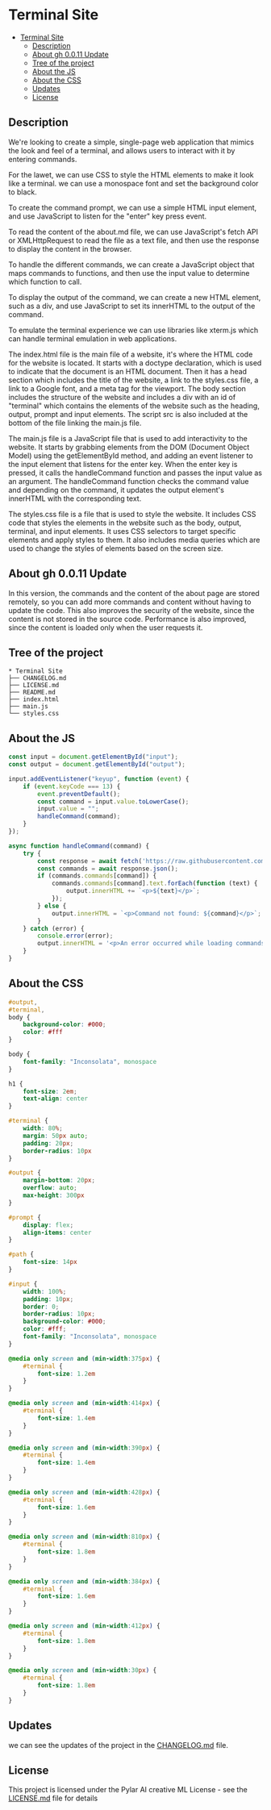 # Terminal Site

- [Terminal Site](#terminal-site)
  - [Description](#description)
  - [About gh 0.0.11 Update](#about-gh-0011-update)
  - [Tree of the project](#tree-of-the-project)
  - [About the JS](#about-the-js)
  - [About the CSS](#about-the-css)
  - [Updates](#updates)
  - [License](#license)


## Description

We're looking to create a simple, single-page web application that mimics the look and feel of a terminal, and allows users to interact with it by entering commands.

For the lawet, we can use CSS to style the HTML elements to make it look like a terminal. we can use a monospace font and set the background color to black.

To create the command prompt, we can use a simple HTML input element, and use JavaScript to listen for the "enter" key press event.

To read the content of the about.md file, we can use JavaScript's fetch API or XMLHttpRequest to read the file as a text file, and then use the response to display the content in the browser.

To handle the different commands, we can create a JavaScript object that maps commands to functions, and then use the input value to determine which function to call.

To display the output of the command, we can create a new HTML element, such as a div, and use JavaScript to set its innerHTML to the output of the command.

To emulate the terminal experience we can use libraries like xterm.js which can handle terminal emulation in web applications.

The index.html file is the main file of a website, it's where the HTML code for the website is located. It starts with a doctype declaration, which is used to indicate that the document is an HTML document. Then it has a head section which includes the title of the website, a link to the styles.css file, a link to a Google font, and a meta tag for the viewport. The body section includes the structure of the website and includes a div with an id of "terminal" which contains the elements of the website such as the heading, output, prompt and input elements. The script src is also included at the bottom of the file linking the main.js file.

The main.js file is a JavaScript file that is used to add interactivity to the website. It starts by grabbing elements from the DOM (Document Object Model) using the getElementById method, and adding an event listener to the input element that listens for the enter key. When the enter key is pressed, it calls the handleCommand function and passes the input value as an argument. The handleCommand function checks the command value and depending on the command, it updates the output element's innerHTML with the corresponding text.

The styles.css file is a file that is used to style the website. It includes CSS code that styles the elements in the website such as the body, output, terminal, and input elements. It uses CSS selectors to target specific elements and apply styles to them. It also includes media queries which are used to change the styles of elements based on the screen size.


## About gh 0.0.11 Update

In this version, the commands and the content of the about page are stored remotely, so you can add more commands and content without having to update the code. This also improves the security of the website, since the content is not stored in the source code. Performance is also improved, since the content is loaded only when the user requests it.


## Tree of the project

```
* Terminal Site
├── CHANGELOG.md
├── LICENSE.md
├── README.md
├── index.html
├── main.js
└── styles.css
```


## About the JS

```js
const input = document.getElementById("input");
const output = document.getElementById("output");

input.addEventListener("keyup", function (event) {
    if (event.keyCode === 13) {
        event.preventDefault();
        const command = input.value.toLowerCase();
        input.value = "";
        handleCommand(command);
    }
});

async function handleCommand(command) {
    try {
        const response = await fetch('https://raw.githubusercontent.com/superdatas/terminal-text/main/commands.json');
        const commands = await response.json();
        if (commands.commands[command]) {
            commands.commands[command].text.forEach(function (text) {
                output.innerHTML += `<p>${text}</p>`;
            });
        } else {
            output.innerHTML = `<p>Command not found: ${command}</p>`;
        }
    } catch (error) {
        console.error(error);
        output.innerHTML = '<p>An error occurred while loading commands</p>';
    }
}
```


## About the CSS

```css
#output,
#terminal,
body {
    background-color: #000;
    color: #fff
}

body {
    font-family: "Inconsolata", monospace
}

h1 {
    font-size: 2em;
    text-align: center
}

#terminal {
    width: 80%;
    margin: 50px auto;
    padding: 20px;
    border-radius: 10px
}

#output {
    margin-bottom: 20px;
    overflow: auto;
    max-height: 300px
}

#prompt {
    display: flex;
    align-items: center
}

#path {
    font-size: 14px
}

#input {
    width: 100%;
    padding: 10px;
    border: 0;
    border-radius: 10px;
    background-color: #000;
    color: #fff;
    font-family: "Inconsolata", monospace
}

@media only screen and (min-width:375px) {
    #terminal {
        font-size: 1.2em
    }
}

@media only screen and (min-width:414px) {
    #terminal {
        font-size: 1.4em
    }
}

@media only screen and (min-width:390px) {
    #terminal {
        font-size: 1.4em
    }
}

@media only screen and (min-width:428px) {
    #terminal {
        font-size: 1.6em
    }
}

@media only screen and (min-width:810px) {
    #terminal {
        font-size: 1.8em
    }
}

@media only screen and (min-width:384px) {
    #terminal {
        font-size: 1.6em
    }
}

@media only screen and (min-width:412px) {
    #terminal {
        font-size: 1.8em
    }
}

@media only screen and (min-width:30px) {
    #terminal {
        font-size: 1.8em
    }
}
```


## Updates

we can see the updates of the project in the [CHANGELOG.md](CHANGELOG.md) file.


## License

This project is licensed under the Pylar AI creative ML License - see the [LICENSE.md](LICENSE.md) file for details